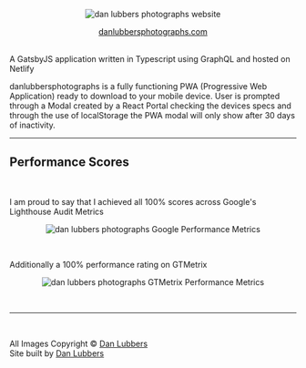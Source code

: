 <p align="center">
  <img src="https://s3.amazonaws.com/content.danlubbers.com/img/macbook-pro-2021-danlubbersphotographs.png" alt="dan lubbers photographs website">
</p>
<div align="center">
  <a style="color:#0e0e0e" href="https://danlubbersphotographs.com" > danlubbersphotographs.com</a>
</div>
<br>

A GatsbyJS application written in Typescript using GraphQL and hosted on Netlify

danlubbersphotographs is a fully functioning PWA (Progressive Web Application) ready to download to your mobile device. User is prompted through a Modal created by a React Portal checking the devices specs and through the use of localStorage the PWA modal will only show after 30 days of inactivity.

---

## Performance Scores

<br>

I am proud to say that I achieved all 100% scores across Google's Lighthouse Audit Metrics

<p align="center">
 <img src="https://s3.amazonaws.com/content.danlubbers.com/img/google-lighthouse-scores-danlubbersphotographs.jpg" alt="dan lubbers photographs Google Performance Metrics">
 </p>
 <br>

Additionally a 100% performance rating on GTMetrix

<p align="center">
 <img src="https://s3.amazonaws.com/content.danlubbers.com/img/gtmetrix-score-danlubbersphotographs.jpg" alt="dan lubbers photographs GTMetrix Performance Metrics">
 </p>
 <br>

---

<br>

All Images Copyright © [Dan Lubbers](https://danlubbers.com)
<br>
Site built by [Dan Lubbers](https://danlubbers.com)
